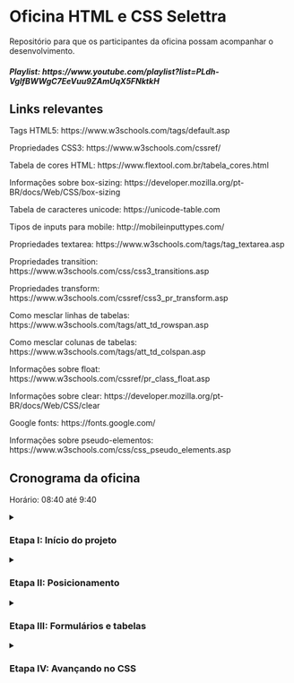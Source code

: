 <h1>Oficina HTML e CSS Selettra</h1>
Repositório para que os participantes da oficina possam acompanhar o desenvolvimento.
<h5>Playlist: https://www.youtube.com/playlist?list=PLdh-VglfBWWgC7EeVuu9ZAmUqX5FNktkH</h5>

<h2>Links relevantes</h2>
<p>Tags HTML5: https://www.w3schools.com/tags/default.asp</p>
<p>Propriedades CSS3: https://www.w3schools.com/cssref/</p>
<p>Tabela de cores HTML: https://www.flextool.com.br/tabela_cores.html</p>
<p>Informações sobre box-sizing: https://developer.mozilla.org/pt-BR/docs/Web/CSS/box-sizing</p>
<p>Tabela de caracteres unicode: https://unicode-table.com</p>
<p>Tipos de inputs para mobile: http://mobileinputtypes.com/</p>
<p>Propriedades textarea: https://www.w3schools.com/tags/tag_textarea.asp</p>
<p>Propriedades transition: https://www.w3schools.com/css/css3_transitions.asp</p>
<p>Propriedades transform: https://www.w3schools.com/cssref/css3_pr_transform.asp</p>
<p>Como mesclar linhas de tabelas: https://www.w3schools.com/tags/att_td_rowspan.asp</p>
<p>Como mesclar colunas de tabelas: https://www.w3schools.com/tags/att_td_colspan.asp</p>
<p>Informações sobre float: https://www.w3schools.com/cssref/pr_class_float.asp</p>
<p>Informações sobre clear: https://developer.mozilla.org/pt-BR/docs/Web/CSS/clear</p>
<p>Google fonts: https://fonts.google.com/</p>
<p>Informações sobre pseudo-elementos: https://www.w3schools.com/css/css_pseudo_elements.asp</p>

<h2>Cronograma da oficina</h2>
<p>Horário: 08:40 até 9:40</p>

<details><summary><h3>Etapa I: Início do projeto</h3></summary>
  <h4>Parte I</h4>
  <h4>Quarta-feira dia 13/07/2022</h4>
  <h5>Gravação: https://youtu.be/QBCjSeJqsqc</h5>
  <p>Conteúdo: </p>
  <p>- Marcação do primeiro texto;</p>
  <p>- Separando conteúdos e informações;</p>
  <p>- Trabalhando com CSS;</p>
  
  <h4>Parte II</h4>
  <h4>Sexta-feira dia 15/07/2022</h4>
  <h5>Gravação: https://youtu.be/9Xm3Eec5Sss</h5>
  <p>Conteúdo: </p>
  <p>- Estilizando imagens;</p>
  <p>- Listas e divisões de conteúdo;</p>
  <p>- Finalizando a página.</p> 
</details>

<details><summary><h3><h3>Etapa II: Posicionamento</h3></h3></summary>
  <h4>Parte I</h4>
  <h4>Terça-feira dia 19/07/2022</h4> 
  <h5>Gravação: https://youtu.be/3TrmSuv3A9A</h5>
  <p>Conteúdo:</p>
  <p>- Estrutura da página HTML;</p>
  <p>- Navegação entre outras páginas;</p>
  <p>- reset.css e posicionamento pelo CSS;</p>

  <h4>Parte II</h4>
  <h4>Quinta-feira dia 21/07/2022</h4>
  <h5>Gravação: https://youtu.be/TprMbitqHGI</h5>
  <p>Conteúdo: </p>
  <p>- diferença entre inline e block;</p>
  <p>- bordas e pseudo-classes. </p>
</details>

<details><summary><h3>Etapa III: Formulários e tabelas</h3></summary>
  <h4>Parte I</h4>
  <h4>>Quinta-feira dia 28/07/2022</h4>
  <h5>Gravação: https://youtu.be/XBuDjoUUp8Y</h5>  
  <p>Conteúdo:</p>
  <p>- Formulários;</p>  
  
  <h4>Parte II</h4>
  <h4>Qiinta-feira dia 11/08/2022</h4>  
  <h5>Gravação: https://youtu.be/gmmiAfeLL10 </h5>   
  <p>Conteúdo:</p>
  <p>- Hierarquia;</p>
  <p>- Formulários;</p>  

  <h4>Parte III</h4>
  <h4>>Terça-feira dia 16/08/2022</h4>
  <h5>Gravação: https://youtu.be/C0IEdMaDEsI </h5>
  <p>Conteúdo: </p>
  <p>- Tabela; </p>
  <p>- Transformações e transições. </p>
</details>

<details><summary><h3>Etapa IV: Avançando no CSS</h3></summary>
  <h4>Parte I</h4>
  <h4>Quinta-feira dia 18/08/2022</h4>
  <h5>Gravação: https://youtu.be/woxhEfzfjew </h5>
  <p>Conteúdo: </p>
  <p>- Adaptação da página inicial;</p>
  <p>- Importação de conteúdos externos ao HTML (fontes, vídeos e mapas);</p>

  <h4>Parte II</h4>
  <h4>Terça-feira dia 23/08/2022</h4>
  <h5>Gravação:  </h5>
  <p>Conteúdo: https://youtu.be/h6oGbUu_WnM</p>
  <p>- Pseudo-classes e pseudo-elementos;</p>
  <p>- Seletores avançados;</p>
  <p>- Opacidade e sombra;</p>
</details>
